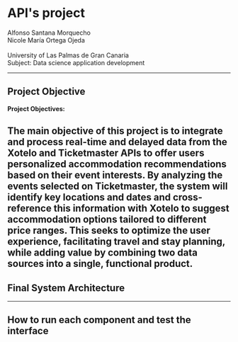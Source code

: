 # **API's project**

Alfonso Santana Morquecho <br>
Nicole María Ortega Ojeda <br> <br>
University of Las Palmas de Gran Canaria <br>
Subject: Data science application development

---
## Project Objective

**Project Objectives:**

The main objective of this project is to integrate and process real-time and delayed data from 
the **Xotelo** and **Ticketmaster** APIs to offer users personalized accommodation recommendations based on their event interests. By analyzing the events selected on Ticketmaster, the system will identify key locations and dates and cross-reference this information with Xotelo to suggest accommodation options tailored to different price ranges. This seeks to optimize the user experience, facilitating travel and stay planning, while adding value by combining two data sources into a single, functional product.
---

## Final System Architecture


---

## How to run each component and test the interface